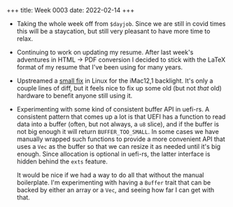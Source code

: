 +++
title: Week 0003
date: 2022-02-14
+++

* Taking the whole week off from `$dayjob`. Since we are still in covid
  times this will be a staycation, but still very pleasant to have more
  time to relax.
  
* Continuing to work on updating my resume. After last week's adventures
  in HTML → PDF conversion I decided to stick with the LaTeX format of
  my resume that I've been using for many years.

* Upstreamed a [small
  fix](https://gitlab.freedesktop.org/agd5f/linux/-/commit/47e37b572afbf65be138a1bc07441b32df407bf3)
  in Linux for the iMac12,1 backlight. It's only a couple lines of diff,
  but it feels nice to fix up some old (but not *that* old) hardware to
  benefit anyone still using it.

* Experimenting with some kind of consistent buffer API in uefi-rs. A
  consistent pattern that comes up a lot is that UEFI has a function to
  read data into a buffer (often, but not always, a `u8` slice), and if
  the buffer is not big enough it will return `BUFFER_TOO_SMALL`. In
  some cases we have manually wrapped such functions to provide a more
  convenient API that uses a `Vec` as the buffer so that we can resize
  it as needed until it's big enough. Since allocation is optional in
  uefi-rs, the latter interface is hidden behind the `exts` feature.

  It would be nice if we had a way to do all that without the manual
  boilerplate. I'm experimenting with having a `Buffer` trait that can
  be backed by either an array or a `Vec`, and seeing how far I can get
  with that.
